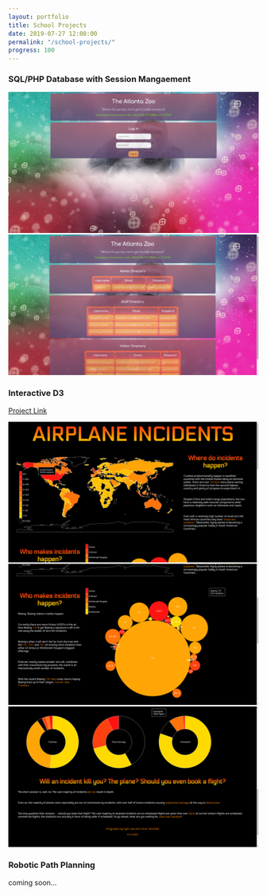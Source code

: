 ```yaml
---
layout: portfolio
title: School Projects
date: 2019-07-27 12:00:00
permalink: "/school-projects/"
progress: 100
---
```



### SQL/PHP Database with Session Mangaement
![Datbase 1](/assets/img/portfolio/school-projects/database-1.png)
<br>
![Datbase 2](/assets/img/portfolio/school-projects/database-2.png)
<br>
<!-- ![Datbase 3](/assets/img/portfolio/school-projects/database-3.png)
<br> -->

### Interactive D3
<a class="button" href="/plane-crashes">
Project Link
</a>

![D3 1](/assets/img/portfolio/school-projects/d3-1.png)
<br>
![D3 2](/assets/img/portfolio/school-projects/d3-2.png)
<br>
![D3 3](/assets/img/portfolio/school-projects/d3-3.png)

### Robotic Path Planning
coming soon...